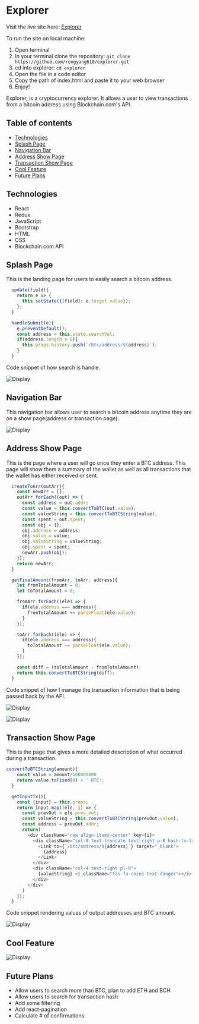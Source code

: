 # Explorer
Visit the live site here:
[Explorer](https://www.jjyang.me/explorer/#/)

To run the site on local machine:

1. Open terminal
2. In your terminal clone the repository: ```git clone https://github.com/rongyang610/explorer.git```
3. cd into explorer: ```cd explorer```
4. Open the file in a code editor
6. Copy the path of index.html and paste it to your web browser
7. Enjoy!



Explorer, is a cryptocurrency explorer. It allows a user to view transactions from a bitcoin address using Blockchain.com's API.

## Table of contents
* [Technologies](#technologies)
* [Splash Page](#splash-page)
* [Navigation Bar](#navigation-bar)
* [Address Show Page](#address-show-page)
* [Transaction Show Page](#transaction-show-page)
* [Cool Feature](#cool-feature)
* [Future Plans](#future-plans)

## Technologies

* React
* Redux
* JavaScript
* Bootstrap
* HTML
* CSS
* Blockchain.com API

## Splash Page

This is the landing page for users to easily search a bitcoin address.

```javascript
  update(field){
    return e => {
      this.setState({[field]: e.target.value});
    };
  }

  handleSubmit(e){
    e.preventDefault();
    const address = this.state.searchVal;
    if(address.length > 0){
      this.props.history.push(`/btc/address/${address}`);
    }
  }
```

Code snippet of how search is handle.

![Display](/src/images/splashPage.png)

## Navigation Bar

This navigation bar allows user to search a bitcoin address anytime they are on a show page(address or transaction page).

![Display](/src/images/navBar.png)

## Address Show Page

This is the page where a user will go once they enter a BTC address. This page will show them a summary of the wallet as well as all transactions that the wallet has either received or sent.

```javascript
  createToArr(outArr){
    const newArr = [];
    outArr.forEach((out) => {
      const address = out.addr;
      const value = this.convertToBTC(out.value);
      const valueString = this.convertToBTCString(value);
      const spent = out.spent;
      const obj = {};
      obj.address = address;
      obj.value = value;
      obj.valueString = valueString;
      obj.spent = spent;
      newArr.push(obj);
    });
    return newArr;
  }

  getFinalAmount(fromArr, toArr, address){
    let fromTotalAmount = 0;
    let toTotalAmount = 0;

    fromArr.forEach((ele) => {
      if(ele.address === address){
        fromTotalAmount += parseFloat(ele.value);
      }
    });

    toArr.forEach((ele) => {
      if(ele.address === address){
        toTotalAmount += parseFloat(ele.value);
      }
    });

    const diff = (toTotalAmount - fromTotalAmount);
    return this.convertToBTCString(diff);
  }
```

Code snippet of how I manage the transaction information that is being passed back by the API.

![Display](/src/images/addressSummary.png)

![Display](/src/images/transactionList.png)

## Transaction Show Page

This is the page that gives a more detailed description of what occurred during a transaction.

```javascript
convertToBTCString(amount){
    const value = amount/100000000
    return value.toFixed(8) + ' BTC';
  }

  getInputTx(){
    const {input} = this.props;
    return input.map((ele, i) => {
      const prevOut = ele.prev_out;
      const valueString = this.convertToBTCString(prevOut.value);
      const address = prevOut.addr;
      return(
        <div className="row align-items-center" key={i}>
          <div className="col-8 text-truncate text-right p-0 hash-tx-tx-link">
            <Link to={`/btc/address/${address}`} target="_blank">
              {address}
            </Link>
          </div>
          <div className="col-4 text-right pl-0">
            {valueString} <i className="fas fa-coins text-danger"></i>
          </div>
        </div>
      )
    });
  }
```

Code snippet rendering values of output addresses and BTC amount.

![Display](/src/images/transactionShow.png)

## Cool Feature

![Display](/src/images/pagination.gif)

## Future Plans

* Allow users to search more than BTC, plan to add ETH and BCH
* Allow users to search for transaction hash
* Add some filtering
* Add react-pagination
* Calculate # of confirmations
